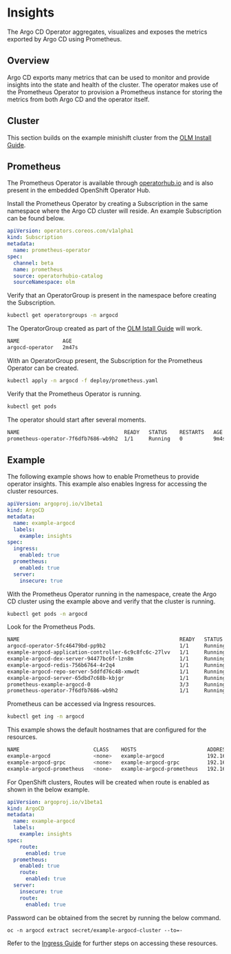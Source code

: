 # Insights

The Argo CD Operator aggregates, visualizes and exposes the metrics exported by Argo CD using Prometheus.

## Overview

Argo CD exports many metrics that can be used to monitor and provide insights into the state and health of the cluster. The operator makes use of the Prometheus Operator to provision a Prometheus instance for storing the metrics from both Argo CD and the operator itself.

## Cluster

This section builds on the example minishift cluster from the [OLM Install Guide][olm_guide].

## Prometheus

The Prometheus Operator is available through [operatorhub.io](https://operatorhub.io/operator/prometheus) and is also present in the embedded OpenShift Operator Hub.

Install the Prometheus Operator by creating a Subscription in the same namespace where the Argo CD cluster will reside. An example Subscription can be found below.

``` yaml
apiVersion: operators.coreos.com/v1alpha1
kind: Subscription
metadata:
  name: prometheus-operator
spec:
  channel: beta
  name: prometheus
  source: operatorhubio-catalog
  sourceNamespace: olm
```

Verify that an OperatorGroup is present in the namespace before creating the Subscription.

``` bash
kubectl get operatorgroups -n argocd
```

The OperatorGroup created as part of the [OLM Istall Guide][olm_guide] will work.

``` bash
NAME              AGE
argocd-operator   2m47s
```

With an OperatorGroup present, the Subscription for the Prometheus Operator can be created.

``` bash
kubectl apply -n argocd -f deploy/prometheus.yaml
```

Verify that the Prometheus Operator is running.

``` bash
kubectl get pods
```

The operator should start after several moments.

``` bash
NAME                                  READY   STATUS    RESTARTS   AGE
prometheus-operator-7f6dfb7686-wb9h2  1/1     Running   0          9m4s
```

## Example

The following example shows how to enable Prometheus to provide operator insights. This example also enables Ingress for accessing the cluster resources.

``` yaml
apiVersion: argoproj.io/v1beta1
kind: ArgoCD
metadata:
  name: example-argocd
  labels:
    example: insights
spec:
  ingress:
    enabled: true
  prometheus:
    enabled: true
  server:
    insecure: true
```

With the Prometheus Operator running in the namespace, create the Argo CD cluster using the example above and verify that the cluster is running.

``` Bash
kubectl get pods -n argocd
```

Look for the Prometheus Pods.

``` bash
NAME                                                    READY   STATUS    RESTARTS   AGE
argocd-operator-5fc46479bd-pp9b2                        1/1     Running   0          15h
example-argocd-application-controller-6c9c8fc6c-27lvv   1/1     Running   0          15h
example-argocd-dex-server-94477bc6f-lzn8m               1/1     Running   0          15h
example-argocd-redis-756b6764-4r2q4                     1/1     Running   0          15h
example-argocd-repo-server-5ddfd76c48-xmwdt             1/1     Running   0          15h
example-argocd-server-65dbd7c68b-kbjgr                  1/1     Running   0          15h
prometheus-example-argocd-0                             3/3     Running   1          14m
prometheus-operator-7f6dfb7686-wb9h2                    1/1     Running   0          14m
```

Prometheus can be accessed via Ingress resources.

``` bash
kubectl get ing -n argocd
```

This example shows the default hostnames that are configured for the resources.

``` bash
NAME                        CLASS    HOSTS                       ADDRESS         PORTS     AGE
example-argocd              <none>   example-argocd              192.168.39.68   80, 443   15h
example-argocd-grpc         <none>   example-argocd-grpc         192.168.39.68   80, 443   15h
example-argocd-prometheus   <none>   example-argocd-prometheus   192.168.39.68   80, 443   15h
```

For OpenShift clusters, Routes will be created when route is enabled as shown in the below example.

``` yaml
apiVersion: argoproj.io/v1beta1
kind: ArgoCD
metadata:
  name: example-argocd
  labels:
    example: insights
spec:
    route:
      enabled: true
  prometheus:
    enabled: true
    route:
      enabled: true
  server:
    insecure: true
    route:
      enabled: true
```

Password can be obtained from the secret by running the below command.

```
oc -n argocd extract secret/example-argocd-cluster --to=-
```

Refer to the [Ingress Guide][ingress_guide] for further steps on accessing these resources.

[olm_guide]:../install/olm.md
[ingress_guide]:./ingress.md#access
